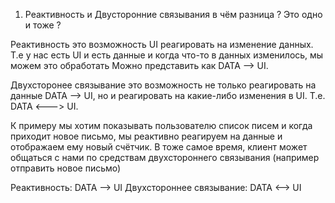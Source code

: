 1. Реактивность и Двусторонние связывания в чём разница ? Это одно и тоже ?

Реактивность это возможность UI реагировать на изменение данных.
Т.е у нас есть UI и есть данные и когда что-то в данных изменилось, мы можем это обработать
Можно представить как DATA --> UI.

Двухсторонее связывание это возможность не только реагировать на данные DATA --> UI, но и реагировать 
на какие-либо изменения в UI. Т.е. DATA <---> UI.

К примеру мы хотим показывать пользователю список писем и когда приходит новое письмо, мы 
реактивно реагируем на данные и отображаем ему новый счётчик.
В тоже самое время, клиент может общаться с нами по средствам двухстороннего связывания (например отправить новое письмо)

Реактивность: DATA --> UI
Двухстороннее связывание: DATA <--> UI

